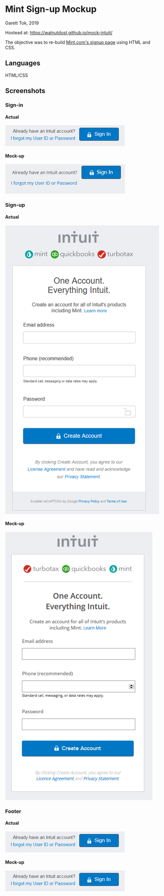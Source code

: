 # Mint Sign-up Mockup

Garett Tok, 2019

Hostead at: https://walnutdust.github.io/mock-intuit/

The objective was to re-build [Mint.com's signup page](https://wwws.mint.com/login.event?task=S) using HTML and CSS.

## Languages 
HTML/CSS

## Screenshots

### Sign-in
#### Actual
![Actual Sign in button](https://github.com/walnutdust/mock-intuit/blob/master/real%20sign%20in.png "Actual Sign in button")
#### Mock-up
![Mock Sign in button](https://github.com/walnutdust/mock-intuit/blob/master/fake%20sign%20in.png "Mock Sign in button")

### Sign-up
#### Actual
![Actual Sign-up page](https://github.com/walnutdust/mock-intuit/blob/master/real%20log%20in.png "Actual Sign-up page")
#### Mock-up
![Mock Sign-up page](https://github.com/walnutdust/mock-intuit/blob/master/fake%20log%20in.png "Mock Sign-up page")

### Footer
#### Actual
![Actual Footer](https://github.com/walnutdust/mock-intuit/blob/master/real%20sign%20in.png "Actual Footer")
#### Mock-up
![Mock Footer](https://github.com/walnutdust/mock-intuit/blob/master/real%20sign%20in.png "Mock Footer")
